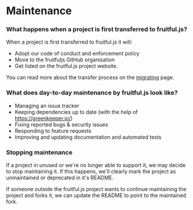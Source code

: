 # Maintenance

### What happens when a project is first transferred to fruitful.js?
When a project is first transferred to fruitful.js it will:

- Adopt our code of conduct and enforcement policy
- Move to the fruitfuljs GitHub organisation
- Get listed on the fruitful.js project website.

You can read more about the transfer process on the [migrating](MIGRATING.md)
page.

### What does day-to-day maintenance by fruitful.js look like?

- Managing an issue tracker
- Keeping dependencies up to date (with the help of https://greenkeeper.io/)
- Fixing reported bugs & security issues
- Responding to feature requests
- Improving and updating documentation and automated tests

### Stopping maintenance
If a project in unused or we're no longer able to support it, we may decide to
stop maintaining it. If this happens, we'll clearly mark the project as
unmaintained or deprecated in it's README.

If someone outside the fruitful.js project wants to continue maintaining the
project and forks it, we can update the README to point to the maintained fork.
